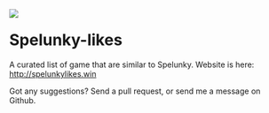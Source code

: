 <img align="left" src="https://github.com/openist/spelunky-likes/blob/master/public/images/golden_idol_by_supajackle-d6wacmx.png">

# Spelunky-likes

A curated list of game that are similar to Spelunky.  Website is here: http://spelunkylikes.win

Got any suggestions?  Send a pull request, or send me a message on Github.
